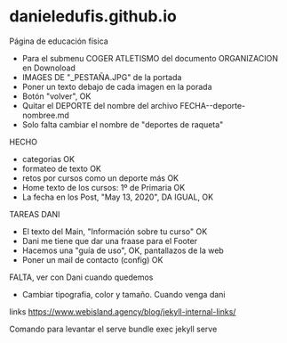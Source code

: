 # danieledufis.github.io

Página de educación física

- Para el submenu COGER ATLETISMO del documento ORGANIZACION en Downoload
- IMAGES DE "_PESTAÑA.JPG" de la portada
- Poner un texto debajo de cada imagen en la porada
- Botón "volver", OK
- Quitar el DEPORTE del nombre del archivo FECHA--deporte-nombree.md
- Solo falta cambiar el nombre de "deportes de raqueta"


HECHO
- categorias OK
- formateo de texto OK
- retos por cursos como un deporte más OK
- Home texto de los cursos: 1º de Primaria OK
- La fecha en los Post, "May 13, 2020", DA IGUAL, OK


TAREAS DANI
- El texto del Main, "Información sobre tu curso" OK
- Dani me tiene que dar una fraase para el Footer
- Hacemos una "guía de uso", OK, pantallazos de la web
- Poner un mail de contacto (config) OK


FALTA, ver con Dani cuando quedemos
- Cambiar tipografia, color y tamaño. Cuando venga dani



links
https://www.webisland.agency/blog/jekyll-internal-links/


Comando para levantar el serve
bundle exec jekyll serve
